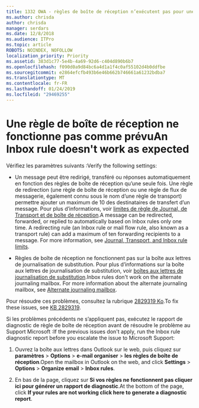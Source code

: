 ```yaml
---
title: 1332 OWA - règles de boîte de réception n’exécutent pas pour une boîte aux lettres
ms.author: chrisda
author: chrisda
manager: serdars
ms.date: 12/8/2018
ms.audience: ITPro
ms.topic: article
ROBOTS: NOINDEX, NOFOLLOW
localization_priority: Priority
ms.assetid: 383d1c77-5e4b-4a69-92d6-c404d890b6b7
ms.openlocfilehash: f090d0a9d84bc6a4d1a1f4c0af55102d4b0ddfbe
ms.sourcegitcommit: e2864efcfb493b6e46b662b746661a61232bdba7
ms.translationtype: MT
ms.contentlocale: fr-FR
ms.lasthandoff: 01/24/2019
ms.locfileid: "29469255"
---
```

# <a name="an-inbox-rule-doesnt-work-as-expected"></a><span data-ttu-id="26b70-102">Une règle de boîte de réception ne fonctionne pas comme prévu</span><span class="sxs-lookup"><span data-stu-id="26b70-102">An Inbox rule doesn't work as expected</span></span>

<span data-ttu-id="26b70-103">Vérifiez les paramètres suivants :</span><span class="sxs-lookup"><span data-stu-id="26b70-103">Verify the following settings:</span></span>
  
- <span data-ttu-id="26b70-p101">Un message peut être redirigé, transféré ou réponses automatiquement en fonction des règles de boîte de réception qu’une seule fois. Une règle de redirection (une règle de boîte de réception ou une règle de flux de messagerie, également connu sous le nom d’une règle de transport) permettre ajouter un maximum de 10 des destinataires de transfert d’un message. Pour plus d’informations, voir [limites de règle de Journal, de Transport et de boîte de réception](https://docs.microsoft.com/office365/servicedescriptions/exchange-online-service-description/exchange-online-limits).</span><span class="sxs-lookup"><span data-stu-id="26b70-p101">A message can be redirected, forwarded, or replied to automatically based on Inbox rules only one time. A redirecting rule (an Inbox rule or mail flow rule, also known as a transport rule) can add a maximum of ten forwarding recipients to a message. For more information, see [Journal, Transport, and Inbox rule limits](https://docs.microsoft.com/office365/servicedescriptions/exchange-online-service-description/exchange-online-limits).</span></span>
    
- <span data-ttu-id="26b70-p102">Règles de boîte de réception ne fonctionnent pas sur la boîte aux lettres de journalisation de substitution. Pour plus d’informations sur la boîte aux lettres de journalisation de substitution, voir [boîtes aux lettres de journalisation de substitution](https://docs.microsoft.com/Exchange/security-and-compliance/journaling/journaling#alternate-journaling-mailbox).</span><span class="sxs-lookup"><span data-stu-id="26b70-p102">Inbox rules don't work on the alternate journaling mailbox. For more information about the alternate journaling mailbox, see [Alternate journaling mailbox](https://docs.microsoft.com/Exchange/security-and-compliance/journaling/journaling#alternate-journaling-mailbox).</span></span>
    
<span data-ttu-id="26b70-109">Pour résoudre ces problèmes, consultez la rubrique [2829319 Ko](https://support.microsoft.com/kb/2829319).</span><span class="sxs-lookup"><span data-stu-id="26b70-109">To fix these issues, see [KB 2829319](https://support.microsoft.com/kb/2829319).</span></span>
  
<span data-ttu-id="26b70-110">Si les problèmes précédents ne s’appliquent pas, exécutez le rapport de diagnostic de règle de boîte de réception avant de résoudre le problème au Support Microsoft :</span><span class="sxs-lookup"><span data-stu-id="26b70-110">If the previous issues don't apply, run the Inbox rule diagnostic report before you escalate the issue to Microsoft Support:</span></span>
  
1. <span data-ttu-id="26b70-111">Ouvrez la boîte aux lettres dans Outlook sur le web, puis cliquez sur **paramètres** \> **Options** \> **e-mail organiser** \> **les règles de boîte de réception**.</span><span class="sxs-lookup"><span data-stu-id="26b70-111">Open the mailbox in Outlook on the web, and click **Settings** \> **Options** \> **Organize email** \> **Inbox rules**.</span></span>
    
2. <span data-ttu-id="26b70-112">En bas de la page, cliquez sur **Si vos règles ne fonctionnent pas cliquer ici pour générer un rapport de diagnostic**.</span><span class="sxs-lookup"><span data-stu-id="26b70-112">At the bottom of the page, click **If your rules are not working click here to generate a diagnostic report**.</span></span>
    

